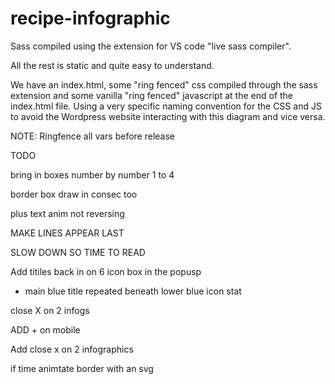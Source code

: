 # recipe-infographic

Sass compiled using the extension for VS code "live sass compiler".

All the rest is static and quite easy to understand. 

We have an index.html, some "ring fenced" css compiled through the sass extension and some vanilla "ring fenced" javascript at the end of the index.html file. Using a very specific naming convention for the CSS and JS to avoid the Wordpress website interacting with this diagram and vice versa.

NOTE: Ringfence all vars before release

TODO

bring in boxes number by number 1 to 4

border box draw in consec too

plus text anim not reversing



MAKE LINES APPEAR LAST

SLOW DOWN SO TIME TO READ


Add titiles back in on 6 icon box in the popusp

+ main blue title repeated beneath lower blue icon stat

close X on 2 infogs

ADD + on mobile

Add close x on 2 infographics

if time animtate border with an svg


